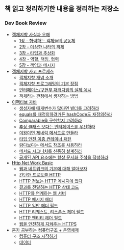 ## 책 읽고 정리하기한 내용을 정리하는 저장소

### Dev Book Review
- [객체지향 사실과 오해]()<br/>
    - [1장 - 협력하는 객체들의 공동체]()<br/>
    - [2장 - 이상한 나라의 객체]()<br/>
    - [3장 - 타입과 추상화]()<br/>
    - [4장 - 역할, 책임, 협력]()<br/>
    - [5장 - 책임과 메시지]()<br/>
- [객체지향 사고 프로세스]()<br/>   
    - [객체지향 개념 소개]()<br/>
    - [객체지향 프로그래밍의 기본 장점]()<br/>
    - [인터페이스/구현부 패러다임의 실제 예시]()<br/> 
    - [객체라는 관점에서 생각하는 방법]()<br/> 
- [이펙티브 자바]()<br/>
    - [생성자에 매개변수가 많다면 빌더를 고려하라]()<br/>
    - [equals를 재정의하려거든 hashCode도 재정의하라]()<br/>
    - [Comparable을 구현할지 고려하라]()<br/>
    - [추상 클래스 보다는 인터페이스를 우선하라]()<br/>
    - [이왕이면 제네릭 메서드로 만들라]()<br/>
    - [타입 안전 이종 컨테이너 패턴]()<br/>
    - [람다보다는 메서드 참조를 사용하라]()<br/>    
    - [메서드 시그니처를 신중히 설계하라]()<br/>
    - [공개된 API 요소에는 항상 문서화 주석을 작성하라]()<br/>
- [Http Net Work Basic]()<br/>
    - [웹과 네트워크의 기본에 대해 알아보자]()<br/> 
    - [간단한 프로토콜 HTTP]()<br/>
    - [HTTP 정보는 HTTP 메시지에 있다]()<br/>
    - [결과를 전달하는 HTTP 상태 코드]()<br/>
    - [HTTP와 연계하는 웹 서버]()<br/>
    - [HTTP 메시지 헤더]()<br/>
    - [HTTP 일반 헤더 필드]()<br/>
    - [HTTP 리퀘스트, 리스폰스 헤더 필드]()<br/>
    - [HTTP 엔티티 헤더 필드]()<br/>
    - [웹을 안전하게 지켜주는 HTTPS]()<br/>    
- [혼자 공부하는 컴퓨터구조 + 운영체제]()<br/>
    - [컴퓨터 구조 시작하기]()<br/>
    - [데이터]()<br/>

